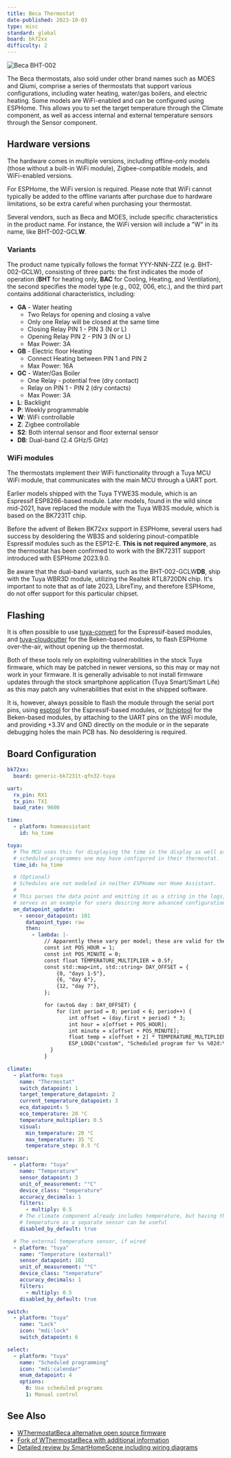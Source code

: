 ```yaml
---
title: Beca Thermostat
date-published: 2023-10-03
type: misc
standard: global
board: bk72xx
difficulty: 2
---
```


![Beca BHT-002](bht-002.jpg "Beca BHT-002")

The Beca thermostats, also sold under other brand names such as MOES and Qiumi,
comprise a series of thermostats that support various configurations, including
water heating, water/gas boilers, and electric heating. Some models are
WiFi-enabled and can be configured using ESPHome. This allows you to set the
target temperature through the Climate component, as well as access internal
and external temperature sensors through the Sensor component.

## Hardware versions

The hardware comes in multiple versions, including offline-only models (those
without a built-in WiFi module), Zigbee-compatible models, and WiFi-enabled
versions.

For ESPHome, the WiFi version is required. Please note that WiFi cannot
typically be added to the offline variants after purchase due to hardware
limitations, so be extra careful when purchasing your thermostat.

Several vendors, such as Beca and MOES, include specific characteristics in the
product name. For instance, the WiFi version will include a "W" in its name,
like BHT-002-GCL**W**.

### Variants

The product name typically follows the format YYY-NNN-ZZZ (e.g. BHT-002-GCLW),
consisting of three parts: the first indicates the mode of operation (**BHT**
for heating only, **BAC** for Cooling, Heating, and Ventilation), the second
specifies the model type (e.g., 002, 006, etc.), and the third part contains
additional characteristics, including:

* **GA** - Water heating
  * Two Relays for opening and closing a valve
  * Only one Relay will be closed at the same time
  * Closing Relay PIN 1 - PIN 3 (N or L)
  * Opening Relay PIN 2 - PIN 3 (N or L)
  * Max Power: 3A
* **GB** - Electric floor Heating
  * Connect Heating between PIN 1 and PIN 2
  * Max Power: 16A
* **GC** - Water/Gas Boiler
  * One Relay - potential free (dry contact)
  * Relay on PIN 1 - PIN 2 (dry contacts)
  * Max Power: 3A
* **L**: Backlight
* **P**: Weekly programmable
* **W**: WiFi controllable
* **Z**: Zigbee controllable
* **S2**: Both internal sensor and ﬂoor external sensor
* **DB**: Dual-band (2.4 GHz/5 GHz)

### WiFi modules

The thermostats implement their WiFi functionality through a Tuya MCU WiFi
module, that communicates with the main MCU through a UART port.

Earlier models shipped with the Tuya TYWE3S module, which is an Espressif
ESP8266-based module. Later models, found in the wild since mid-2021, have
replaced the module with the Tuya WB3S module, which is based on the BK7231T
chip.

Before the advent of Beken BK72xx support in ESPHome, several users had success
by desoldering the WB3S and soldering pinout-compatible Espressif modules such
as the ESP12-E. **This is not required anymore**, as the thermostat has been
confirmed to work with the BK7231T support introduced with ESPHome 2023.9.0.

Be aware that the dual-band variants, such as the BHT-002-GCLW**DB**, ship with
the Tuya WBR3D module, utilizing the Realtek RTL8720DN chip. It's important to
note that as of late 2023, LibreTiny, and therefore ESPHome, do not offer
support for this particular chipset.

## Flashing

It is often possible to use [tuya-convert](/guides/tuya-convert/) for the
Espressif-based modules, and
[tuya-cloudcutter](https://github.com/tuya-cloudcutter/tuya-cloudcutter/)
for the Beken-based modules, to flash ESPHome over-the-air, without opening up
the thermostat.

Both of these tools rely on exploiting vulnerabilities in the stock Tuya
firmware, which may be patched in newer versions, so this may or may not work
in your firmware. It is generally advisable to not install firmware updates
through the stock smartphone application (Tuya Smart/Smart Life) as this may
patch any vulnerabilities that exist in the shipped software.

It is, however, always possible to flash the module through the serial port
pins, using [esptool](https://github.com/espressif/esptool/) for the
Espressif-based modules, or
[ltchiptool](https://github.com/libretiny-eu/ltchiptool) for the Beken-based
modules, by attaching to the UART pins on the WiFi module, and providing +3.3V
and GND directly on the module or in the separate debugging holes the main PCB
has. No desoldering is required.

## Board Configuration

```yaml
bk72xx:
  board: generic-bk7231t-qfn32-tuya

uart:
  rx_pin: RX1
  tx_pin: TX1
  baud_rate: 9600

time:
  - platform: homeassistant
    id: ha_time

tuya:
  # The MCU uses this for displaying the time in the display as well as for
  # scheduled programmes one may have configured in their thermostat.
  time_id: ha_time

  # (Optional)
  # Schedules are not modeled in neither ESPHome nor Home Assistant.
  #
  # This parses the data point and emitting it as a string in the logs, and
  # serves as an example for users desiring more advanced configurations.
  on_datapoint_update:
    - sensor_datapoint: 101
      datapoint_type: raw
      then:
        - lambda: |-
            // Apparently these vary per model; these are valid for the BHT-002
            const int POS_HOUR = 1;
            const int POS_MINUTE = 0;
            const float TEMPERATURE_MULTIPLIER = 0.5f;
            const std::map<int, std::string> DAY_OFFSET = {
                {0, "days 1-5"},
                {6, "day 6"},
                {12, "day 7"},
            };

            for (auto& day : DAY_OFFSET) {
                for (int period = 0; period < 6; period++) {
                    int offset = (day.first + period) * 3;
                    int hour = x[offset + POS_HOUR];
                    int minute = x[offset + POS_MINUTE];
                    float temp = x[offset + 2] * TEMPERATURE_MULTIPLIER;
                    ESP_LOGD("custom", "Scheduled program for %s %02d:%02d set at %.1f C", day.second.c_str(), hour, minute, temp);
              }
            }

climate:
  - platform: tuya
    name: "Thermostat"
    switch_datapoint: 1
    target_temperature_datapoint: 2
    current_temperature_datapoint: 3
    eco_datapoint: 5
    eco_temperature: 20 °C
    temperature_multiplier: 0.5
    visual:
      min_temperature: 20 °C
      max_temperature: 35 °C
      temperature_step: 0.5 °C

sensor:
  - platform: "tuya"
    name: "Temperature"
    sensor_datapoint: 3
    unit_of_measurement: "°C"
    device_class: "temperature"
    accuracy_decimals: 1
    filters:
      - multiply: 0.5
    # The climate component already includes temperature, but having the
    # temperature as a separate sensor can be useful
    disabled_by_default: true

  # The external temperature sensor, if wired
  - platform: "tuya"
    name: "Temperature (external)"
    sensor_datapoint: 102
    unit_of_measurement: "°C"
    device_class: "temperature"
    accuracy_decimals: 1
    filters:
      - multiply: 0.5
    disabled_by_default: true

switch:
  - platform: "tuya"
    name: "Lock"
    icon: "mdi:lock"
    switch_datapoint: 6

select:
  - platform: "tuya"
    name: "Scheduled programming"
    icon: "mdi:calendar"
    enum_datapoint: 4
    options:
      0: Use scheduled programs
      1: Manual control
```

## See Also

* [WThermostatBeca alternative open source firmware](https://github.com/klausahrenberg/WThermostatBeca)
* [Fork of WThermostatBeca with additional information](https://github.com/fashberg/WThermostatBeca/)
* [Detailed review by SmartHomeScene including wiring diagrams](https://smarthomescene.com/reviews/moes-zigbee-smart-thermostat-bht-002/)

